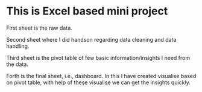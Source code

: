 # This is Excel based mini project
First sheet is the raw data.

Second sheet where I did handson regarding data cleaning and data handling.

Third sheet is the pivot table of few basic information/insights I need from the data.

Forth is the final sheet, i.e., dashboard. In this I have created visualise based on pivot table, with help of these visualise we can get the insights quickly.
